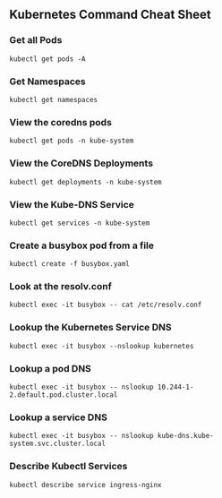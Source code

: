 ## Kubernetes Command Cheat Sheet

### Get all Pods

`kubectl get pods -A`

### Get Namespaces

`kubectl get namespaces`

### View the coredns pods

`kubectl get pods -n kube-system`

### View the CoreDNS Deployments

`kubectl get deployments -n kube-system`

### View the Kube-DNS Service

`kubectl get services -n kube-system`

### Create a busybox pod from a file

`kubectl create -f busybox.yaml`

### Look at the resolv.conf

`kubectl exec -it busybox -- cat /etc/resolv.conf`

### Lookup the Kubernetes Service DNS

`kubectl exec -it busybox --nslookup kubernetes`

### Lookup a pod DNS

`kubectl exec -it busybox -- nslookup 10.244-1-2.default.pod.cluster.local`

### Lookup a service DNS

`kubectl exec -it busybox -- nslookup kube-dns.kube-system.svc.cluster.local`

### Describe Kubectl Services

`kubectl describe service ingress-nginx`

